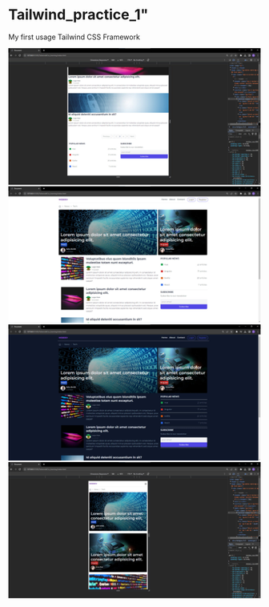 # Tailwind_practice_1"

My first usage Tailwind CSS Framework

![result1](public/images/res1.jpg)
![result1](public/images/res2.jpg)
![result1](public/images/res3.jpg)
![result1](public/images/res4.jpg)
